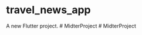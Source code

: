# travel_news_app

A new Flutter project.
#   M i d t e r P r o j e c t  
 #   M i d t e r P r o j e c t  
 